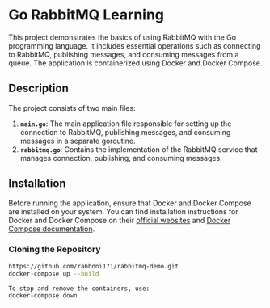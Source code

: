 # Go RabbitMQ Learning

This project demonstrates the basics of using RabbitMQ with the Go programming language. It includes essential operations such as connecting to RabbitMQ, publishing messages, and consuming messages from a queue. The application is containerized using Docker and Docker Compose.

## Description

The project consists of two main files:

1. **`main.go`**: The main application file responsible for setting up the connection to RabbitMQ, publishing messages, and consuming messages in a separate goroutine.
2. **`rabbitmq.go`**: Contains the implementation of the RabbitMQ service that manages connection, publishing, and consuming messages.

## Installation

Before running the application, ensure that Docker and Docker Compose are installed on your system. You can find installation instructions for Docker and Docker Compose on their [official websites](https://docs.docker.com/get-docker/) and [Docker Compose documentation](https://docs.docker.com/compose/install/).

### Cloning the Repository

```bash
https://github.com/rabboni171/rabbitmq-demo.git
docker-compose up --build

To stop and remove the containers, use:
docker-compose down



